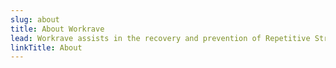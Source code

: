 ```yaml
---
slug: about
title: About Workrave
lead: Workrave assists in the recovery and prevention of Repetitive Strain Injury (RSI). It frequently alerts you to take time away from your computer.
linkTitle: About
---
```


